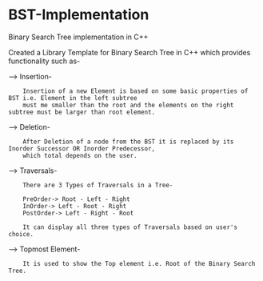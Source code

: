 # BST-Implementation
Binary Search Tree implementation in C++

Created a Library Template for Binary Search Tree in C++ which provides functionality such as-

--> Insertion-

        Insertion of a new Element is based on some basic properties of BST i.e. Element in the left subtree
        must me smaller than the root and the elements on the right subtree must be larger than root element. 
--> Deletion-

        After Deletion of a node from the BST it is replaced by its Inorder Successor OR Inorder Predecessor,
        which total depends on the user.
--> Traversals-

        There are 3 Types of Traversals in a Tree-
        
        PreOrder-> Root - Left - Right
        InOrder-> Left - Root - Right
        PostOrder-> Left - Right - Root
        
        It can display all three types of Traversals based on user's choice.
--> Topmost Element-

        It is used to show the Top element i.e. Root of the Binary Search Tree.
